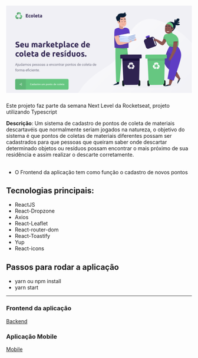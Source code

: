 <h1 align="center">
    <img alt="Ecoleta logo" src="https://github.com/lcassiol/reactjs-ecoleta/blob/master/src/assets/screenshots/homeweb.png?raw=true">
</h1>



Este projeto faz parte da semana Next Level da Rocketseat, projeto utilizando Typescript

**Descrição**: Um sistema de cadastro de pontos de coleta de materiais descartavéis que normalmente seriam jogados na natureza, o objetivo do sistema é que pontos de coletas de materiais diferentes possam ser cadastrados para que pessoas que queiram saber onde descartar determinado objetos ou resíduos possam encontrar o mais próximo de sua residência e assim realizar o descarte corretamente. <br><br>

- O Frontend da aplicação tem como função o cadastro de novos pontos

<h2>Tecnologias principais:</h2>

- ReactJS
- React-Dropzone
- Axios
- React-Leaflet
- React-router-dom
- React-Toastify
- Yup
- React-icons

## Passos para rodar a aplicação

- yarn ou npm install
- yarn start


--------------------

### Frontend da aplicação
[Backend](https://github.com/lcassiol/nodejs-ecoleta)

### Aplicação Mobile
[Mobile](https://github.com/lcassiol/RN-ecoleta)
